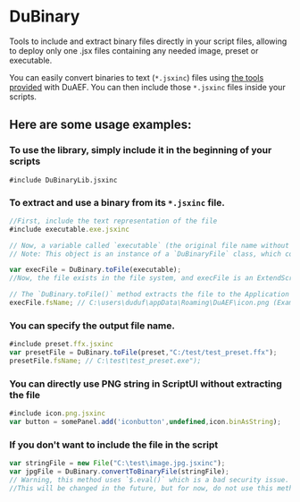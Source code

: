 # DuBinary
Tools to include and extract binary files directly in your script files, allowing to deploy only one .jsx files containing any needed image, preset or executable.

You can easily convert binaries to text (`*.jsxinc`) files using [the tools provided](../tools) with DuAEF.
You can then include those `*.jsxinc` files inside your scripts.

## Here are some usage examples:

### To use the library, simply include it in the beginning of your scripts

`#include DuBinaryLib.jsxinc`

### To extract and use a binary from its `*.jsxinc` file.

```javascript
//First, include the text representation of the file
#include executable.exe.jsxinc

// Now, a variable called `executable` (the original file name without extension) is available, you can pass this object to the `DuBinary.toFile()` method to extract it and get an ExtendScript File object representation of it.
// Note: This object is an instance of a `DuBinaryFile` class, which contains all information and a string representation of the original binary file

var execFile = DuBinary.toFile(executable);
//Now, the file exists in the file system, and execFile is an ExtendScript File object.

// The `DuBinary.toFile()` method extracts the file to the Application Data folder by default.
execFile.fsName; // C:\users\duduf\appData\Roaming\DuAEF\icon.png (Example on Windows)
```

### You can specify the output file name.

```javascript
#include preset.ffx.jsxinc
var presetFile = DuBinary.toFile(preset,"C:/test/test_preset.ffx");
presetFile.fsName; // C:\test\test_preset.exe");
```

### You can directly use PNG string in ScriptUI without extracting the file

```javascript
#include icon.png.jsxinc
var button = somePanel.add('iconbutton',undefined,icon.binAsString);
```

### If you don't want to include the file in the script

```javascript
var stringFile = new File("C:\test\image.jpg.jsxinc");
var jpgFile = DuBinary.convertToBinaryFile(stringFile);
// Warning, this method uses `$.eval()` which is a bad security issue.
//This will be changed in the future, but for now, do not use this method for anything else than debugging and testing.
```
